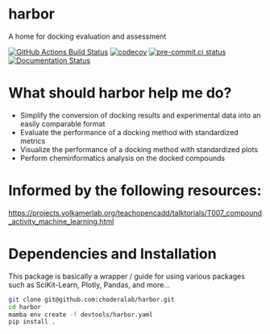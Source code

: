 harbor
======
A home for docking evaluation and assessment


[![GitHub Actions Build Status](https://github.com/choderalab/harbor/actions/workflows/harbor-ci.yaml/badge.svg)](https://github.com/choderalab/harbor/actions?query=workflow%3ACI+branch%3Amain)
[![codecov](https://codecov.io/gh/choderalab/harbor/graph/badge.svg?token=V6EZKD9L2F)](https://codecov.io/gh/choderalab/harbor)
[![pre-commit.ci status](https://results.pre-commit.ci/badge/github/choderalab/harbor/main.svg)](https://results.pre-commit.ci/latest/github/choderalab/harbor/main)
[![Documentation Status](https://readthedocs.org/projects/harbor/badge/?version=latest)](https://harbor.readthedocs.io/en/latest/?badge=latest)

# What should harbor help me do?
* Simplify the conversion of docking results and experimental data into an easily comparable format
* Evaluate the performance of a docking method with standardized metrics
* Visualize the performance of a docking method with standardized plots
* Perform cheminformatics analysis on the docked compounds

# Informed by the following resources:
https://projects.volkamerlab.org/teachopencadd/talktorials/T007_compound_activity_machine_learning.html

# Dependencies and Installation
This package is basically a wrapper / guide for using various packages such as SciKit-Learn, Plotly, Pandas, and more...

```bash
git clone git@github.com:choderalab/harbor.git
cd harbor
mamba env create -f devtools/harbor.yaml
pip install .
```
